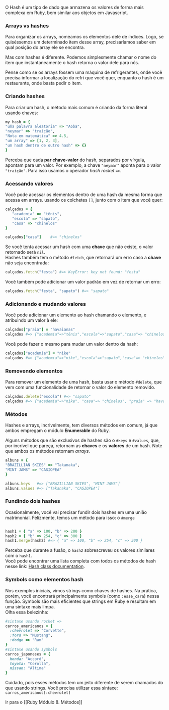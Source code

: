 O Hash é um tipo de dado que armazena os valores de forma mais complexa em Ruby, bem similar aos objetos em Javascript.

### Arrays vs hashes
Para organizar os arrays, nomeamos os elementos dele de índices. Logo, se quiséssemos um determinado item desse array, precisaríamos saber em qual posição do array ele se encontra.

Mas com hashes é diferente. Podemos simplesmente chamar o nome do item que instantaneamente o hash retorna o valor dele para nós.

Pense como se os arrays fossem uma máquina de refrigerantes, onde você precisa informar a localização do refri que você quer, enquanto o hash é um restaurante, onde basta pedir o item.
### Criando hashes
Para criar um hash, o método mais comum é criando da forma literal usando chaves:
```ruby
my_hash = {
"uma palavra aleatoria" => "Aoba",
"neymar" => "traição",
"Nota em matemática" => 4.5,
"um array" => [1, 2, 3],
"um hash dentro de outro hash" => {}
}
```

Perceba que cada **par chave-valor** do hash, separados por vírgula, apontam para um valor. Por exemplo, a chave `"neymar"` aponta para o valor `"traição"`. Para isso usamos o operador _hash rocket_ `=>`.
### Acessando valores
Você pode acessar os elementos dentro de uma hash da mesma forma que acessa em arrays. usando os colchetes `[]`, junto com o item que você quer:
```ruby
calçados = {
   "academia" => "tênis",
   "escola" => "sapato",
   "casa" => "chinelos"
}

calçados["casa"]    #=> "chinelos"
```

Se você tenta acessar um hash com uma **chave** que não existe, o valor retornado será `nil`.  
Hashes também tem o método `#fetch`, que retornará um erro caso a **chave** não seja encontrada:
```ruby
calçados.fetch("festa") #=> KeyError: key not found: "festa"
```

Você também pode adicionar um valor padrão em vez de retornar um erro:
```ruby
calçados.fetch("festa", "sapato") #=> "sapato"
```
### Adicionando e mudando valores
Você pode adicionar um elemento ao hash chamando o elemento, e atribuindo um valor à ele:
```ruby
calçados["praia"] = "havaianas"
calçados #=> {"academia"=>"tênis","escola"=>"sapato","casa"=> "chinelos", "praia" => "havaianas"}
```

Você pode fazer o mesmo para mudar um valor dentro da hash:
```ruby
calçados["academia"] = "nike"
calçados #=> {"academia"=>"nike","escola"=>"sapato","casa"=> "chinelos", "praia" => "havaianas"}
```
### Removendo elementos
Para remover um elemento de uma hash, basta usar o método `#delete`, que vem com uma funcionalidade de retornar o valor do elemento removido.
```ruby
calçados.delete("escola") #=> "sapato"
calçados #=> {"academia"=>"nike", "casa"=> "chinelos", "praia" => "havaianas"}
```
### Métodos
Hashes e arrays, incrivelmente, tem diversos métodos em comum, já que ambos empregam o módulo **Enumerable** do Ruby.

Alguns métodos que são exclusivos de hashes são o `#keys` e `#values`, que, por incrível que pareça, retornam as **chaves** e os **valores** de um hash. Note que ambos os métodos retornam _arrays_.
```ruby
albuns = {
"BRAZILLIAN SKIES" => "Takanaka",
"MINT JAMS" => "CASIOPEA"
}

albuns.keys   #=> ["BRAZILLIAN SKIES", "MINT JAMS"]
albuns.values #=> ["Takanaka", "CASIOPEA"]
```
### Fundindo dois hashes
Ocasionalmente, você vai precisar fundir dois hashes em uma união matrimonial. Felizmente, temos um método para isso: o `#merge`
```ruby

hash1 = { "a" => 100, "b" => 200 }
hash2 = { "b" => 254, "c" => 300 }
hash1.merge(hash2) #=> { "a" => 100, "b" => 254, "c" => 300 }
```

Perceba que durante a fusão, o `hash2` sobrescreveu os valores similares com o `hash1`.  
Você pode encontrar uma lista completa com todos os métodos de hash nesse link: [Hash class documentation](https://docs.ruby-lang.org/en/3.4/Hash.html).
### Symbols como elementos hash
Nos exemplos iniciais, vimos strings como chaves de hashes. Na prática, porém, você encontrará principalmente symbols (como `:esse_cara`) nessa função. Symbols são mais eficientes que strings em Ruby e resultam em uma sintaxe mais limpa.  
Olha essa belezinha:
```ruby
#sintaxe usando rocket =>
carros_americanos = {
  :chevrolet => "Corvette",
  :ford => "Mustang",
  :dodge => "Ram"
}
#sintaxe usando symbols
carros_japoneses = {
  honda: "Accord",
  toyota: "Corolla",
  nissan: "Altima"
}
```
Cuidado, pois esses métodos tem um jeito diferente de serem chamados do que usando strings. Você precisa utilizar essa sintaxe: `carros_americanos[:chevrolet]`

Ir para o [[Ruby Módulo 8. Métodos]]